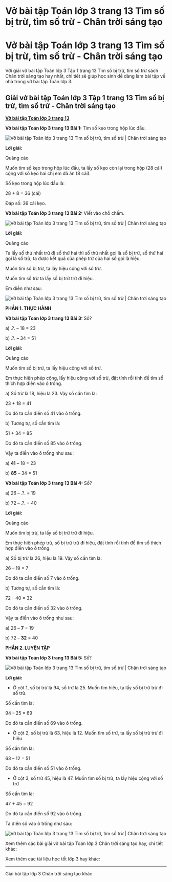 # Vở bài tập Toán lớp 3 trang 13 Tìm số bị trừ, tìm số trừ - Chân trời sáng tạo

# Vở bài tập Toán lớp 3 trang 13 Tìm số bị trừ, tìm số trừ - Chân trời sáng tạo

Với giải vở bài tập Toán lớp 3 Tập 1 trang 13 Tìm số bị trừ, tìm số trừ sách Chân trời sáng tạo hay nhất, chi tiết sẽ giúp học sinh dễ dàng làm bài tập về nhà trong vở bài tập Toán lớp 3.

## Giải vở bài tập Toán lớp 3 Tập 1 trang 13 Tìm số bị trừ, tìm số trừ - Chân trời sáng tạo

[**Vở bài tập Toán lớp 3 trang 13**](https://vietjack.com/vbt-toan-3-ct/vbt-toan-lop-3-trang-13-tap-1.jsp)

**Vở bài tập Toán lớp 3 trang 13 Bài 1:** Tìm số kẹo trong hộp lúc đầu.

![Vở bài tập Toán lớp 3 trang 13 Tìm số bị trừ, tìm số trừ | Chân trời sáng tạo](https://vietjack.com/vbt-toan-3-ct/images/tim-so-bi-tru-tim-so-tru-138687.PNG)

**Lời giải:**

Quảng cáo

Muốn tìm số kẹo trong hộp lúc đầu, ta lấy số kẹo còn lại trong hộp (28 cái) cộng với số kẹo hai chị em đã ăn (8 cái).

Số kẹo trong hộp lúc đầu là:

28 + 8 = 36 (cái)

Đáp số: 36 cái kẹo.

**Vở bài tập Toán lớp 3 trang 13 Bài 2:** Viết vào chỗ chấm.

![Vở bài tập Toán lớp 3 trang 13 Tìm số bị trừ, tìm số trừ | Chân trời sáng tạo](https://vietjack.com/vbt-toan-3-ct/images/tim-so-bi-tru-tim-so-tru-138689.PNG)

**Lời giải:**

Quảng cáo

Ta lấy số thứ nhất trừ đi số thứ hai thì số thứ nhất gọi là số bị trừ, số thứ hai gọi là số trừ; ta được kết quả của phép trừ của hai số gọi là hiệu.

Muốn tìm số bị trừ, ta lấy hiệu cộng với số trừ.

Muốn tìm số trừ ta lấy số bị trừ trừ đi hiệu.

Em điền như sau: 

![Vở bài tập Toán lớp 3 trang 13 Tìm số bị trừ, tìm số trừ | Chân trời sáng tạo](https://vietjack.com/vbt-toan-3-ct/images/tim-so-bi-tru-tim-so-tru-138688.PNG)

**PHẦN 1. THỰC HÀNH**

**Vở bài tập Toán lớp 3 trang 13 Bài 3:** Số?

a) .?. – 18 = 23

b) .?. – 34 = 51

**Lời giải:**

Quảng cáo

Muốn tìm số bị trừ, ta lấy hiệu cộng với số trừ.

Em thực hiện phép cộng, lấy hiệu cộng với số trừ, đặt tính rồi tính để tìm số thích hợp điền vào ô trống.

a) Số trừ là 18, hiệu là 23. Vậy số cần tìm là:

23 + 18 = 41

Do đó ta cần điền số 41 vào ô trống.

b) Tương tự, số cần tìm là:

51 + 34 = 85

Do đó ta cần điền số 85 vào ô trống.

Vậy ta điền vào ô trống như sau:

a) **41** – 18 = 23

b) **85** – 34 = 51 

**Vở bài tập Toán lớp 3 trang 13 Bài 4:** Số?

a) 26 – .?. = 19 

b) 72 – .?. = 40 

**Lời giải:**

Quảng cáo

Muốn tìm bị trừ, ta lấy số bị trừ trừ đi hiệu.

Em thực hiện phép trừ, số bị trừ trừ đi hiệu, đặt tính rồi tính để tìm số thích hợp điền vào ô trống.

a) Số bị trừ là 26, hiệu là 19. Vậy số cần tìm là:

26 – 19 = 7

Do đó ta cần điền số 7 vào ô trống.

b) Tương tự, số cần tìm là:

72 – 40 = 32

Do đó ta cần điền số 32 vào ô trống.

Vậy ta điền vào ô trống như sau:

a) 26 – **7** = 19 

b) 72 – **32** = 40 

**PHẦN 2. LUYỆN TẬP**

**Vở bài tập Toán lớp 3 trang 13 Bài 5:** Số?

![Vở bài tập Toán lớp 3 trang 13 Tìm số bị trừ, tìm số trừ | Chân trời sáng tạo](https://vietjack.com/vbt-toan-3-ct/images/tim-so-bi-tru-tim-so-tru-138685.PNG)

**Lời giải:**

* Ở cột 1, số bị trừ là 94, số trừ là 25. Muốn tìm hiệu, ta lấy số bị trừ trừ đi số trừ.

Số cần tìm là:

94 – 25 = 69

Do đó ta cần điền số 69 vào ô trống.

* Ở cột 2, số bị trừ là 63, hiệu là 12. Muốn tìm số trừ, ta lấy số bị trừ trừ đi hiệu

Số cần tìm là:

63 – 12 = 51

Do đó ta cần điền số 51 vào ô trống.

* Ở cột 3, số trừ 45, hiệu là 47. Muốn tìm số bị trừ, ta lấy hiệu cộng với số trừ

Số cần tìm là:

47 + 45 = 92

Do đó ta cần điền số 92 vào ô trống.

Ta điền số vào ô trống như sau:

![Vở bài tập Toán lớp 3 trang 13 Tìm số bị trừ, tìm số trừ | Chân trời sáng tạo](https://vietjack.com/vbt-toan-3-ct/images/tim-so-bi-tru-tim-so-tru-138686.PNG)

Xem thêm các bài giải vở bài tập Toán lớp 3 Chân trời sáng tạo hay, chi tiết khác:

Xem thêm các tài liệu học tốt lớp 3 hay khác:

* * *

Giải bài tập lớp 3 Chân trời sáng tạo khác
